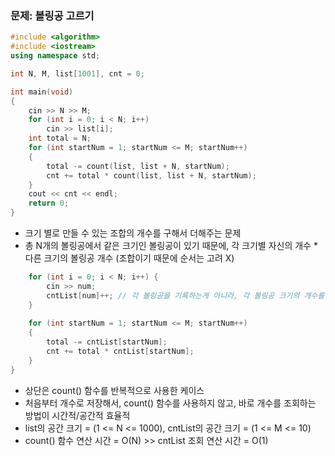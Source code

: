 ### 문제: 볼링공 고르기

```C++
#include <algorithm>
#include <iostream>
using namespace std;

int N, M, list[1001], cnt = 0;

int main(void)
{
    cin >> N >> M;
    for (int i = 0; i < N; i++)
        cin >> list[i];
    int total = N;
    for (int startNum = 1; startNum <= M; startNum++)
    {
        total -= count(list, list + N, startNum);
        cnt += total * count(list, list + N, startNum);
    }
    cout << cnt << endl;
    return 0;
}
```

* 크기 별로 만들 수 있는 조합의 개수를 구해서 더해주는 문제
* 총 N개의 볼링공에서 같은 크기인 볼링공이 있기 때문에, 각 크기별 자신의 개수 * 다른 크기의 볼링공 개수 (조합이기 때문에 순서는 고려 X)

```C++
    for (int i = 0; i < N; i++) {
        cin >> num;
        cntList[num]++; // 각 볼링공을 기록하는게 아니라, 각 볼링공 크기의 개수를 기록
    }
        
    for (int startNum = 1; startNum <= M; startNum++)
    {
        total -= cntList[startNum];
        cnt += total * cntList[startNum];
    }
}
```

* 상단은 count() 함수를 반복적으로 사용한 케이스
* 처음부터 개수로 저장해서, count() 함수를 사용하지 않고, 바로 개수를 조회하는 방법이 시간적/공간적 효율적
* list의 공간 크기 = (1 <= N <= 1000), cntList의 공간 크기 = (1 <= M <= 10)
* count() 함수 연산 시간 = O(N) >> cntList 조회 연산 시간 = O(1)
